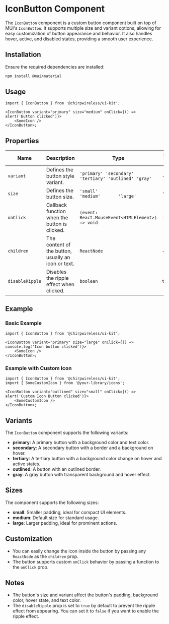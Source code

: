 # IconButton Component

The `IconButton` component is a custom button component built on top of MUI's `IconButton`. It supports multiple size and variant options, allowing for easy customization of button appearance and behavior. It also handles hover, active, and disabled states, providing a smooth user experience.

## Installation

Ensure the required dependencies are installed:

```bash
npm install @mui/material
```

## Usage

```tsx
import { IconButton } from '@chirpwireless/ui-kit';

<IconButton variant="primary" size="medium" onClick={() => alert('Button clicked')}>
    <SomeIcon />
</IconButton>;
```

## Properties

| Name            | Description                                         | Type                                                                         | Default Value |
| --------------- | --------------------------------------------------- | ---------------------------------------------------------------------------- | ------------- |
| `variant`       | Defines the button style variant.                   | `'primary' 'secondary' 'tertiary' 'outlined' 'gray'`                         | -             |
| `size`          | Defines the button size.                            | `'small'                                             'medium'       'large'` | `'medium'`    |
| `onClick`       | Callback function when the button is clicked.       | `(event: React.MouseEvent<HTMLElement>) => void`                             | -             |
| `children`      | The content of the button, usually an icon or text. | `ReactNode`                                                                  | -             |
| `disableRipple` | Disables the ripple effect when clicked.            | `boolean`                                                                    | `true`        |

## Example

### Basic Example

```tsx
import { IconButton } from '@chirpwireless/ui-kit';

<IconButton variant="primary" size="large" onClick={() => console.log('Icon button clicked')}>
    <SomeIcon />
</IconButton>;
```

### Example with Custom Icon

```tsx
import { IconButton } from '@chirpwireless/ui-kit';
import { SomeCustomIcon } from '@your-library/icons';

<IconButton variant="outlined" size="small" onClick={() => alert('Custom Icon Button clicked')}>
    <SomeCustomIcon />
</IconButton>;
```

## Variants

The `IconButton` component supports the following variants:

- **primary**: A primary button with a background color and text color.
- **secondary**: A secondary button with a border and a background on hover.
- **tertiary**: A tertiary button with a background color change on hover and active states.
- **outlined**: A button with an outlined border.
- **gray**: A gray button with transparent background and hover effect.

## Sizes

The component supports the following sizes:

- **small**: Smaller padding, ideal for compact UI elements.
- **medium**: Default size for standard usage.
- **large**: Larger padding, ideal for prominent actions.

## Customization

- You can easily change the icon inside the button by passing any `ReactNode` as the `children` prop.
- The button supports custom `onClick` behavior by passing a function to the `onClick` prop.

## Notes

- The button's size and variant affect the button's padding, background color, hover state, and text color.
- The `disableRipple` prop is set to `true` by default to prevent the ripple effect from appearing. You can set it to `false` if you want to enable the ripple effect.
